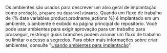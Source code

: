 Os ambientes são usados para descrever um alvo geral de implantação como `produção`, `preparo` ou `desenvolvimento`. Quando um fluxo de trabalho de {% data variables.product.prodname_actions %} é implantado em um ambiente, o ambiente é exibido na página principal do repositório. Você pode usar ambientes para exigir aprovação para um trabalho para prosseguir, restringir quais branches podem acionar um fluxo de trabalho ou limitar o acesso a segredos. Para obter mais informações sobre criar ambientes, consulte "[Usando ambientes para implantação](/actions/deployment/using-environments-for-deployment)".
